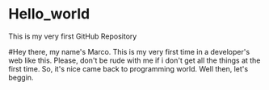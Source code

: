 # Hello_world
This is my very first GitHub Repository

#Hey there, my name's Marco. This is my very first time in a developer's web like this. Please, don't be rude with me if i don't get all the things at the first time. So, it's nice came back to programming world. Well then, let's beggin.

